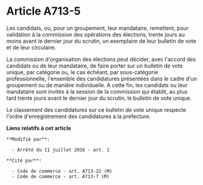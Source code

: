 # Article A713-5

Les candidats, ou, pour un groupement, leur mandataire, remettent, pour validation à la commission des opérations des
élections, trente jours au moins avant le dernier jour du scrutin, un exemplaire de leur bulletin de vote et de leur
circulaire. 

La commission d'organisation des élections peut décider, avec l'accord des candidats ou de leur mandataire, de faire porter
sur un bulletin de vote unique, par catégorie ou, le cas échéant, par sous-catégorie professionnelle, l'ensemble des
candidatures présentées dans le cadre d'un groupement ou de manière individuelle. A cette fin, les candidats ou leur
mandataire sont invités à la session de la commission qui établit, au plus tard trente jours avant le dernier jour du
scrutin, le bulletin de vote unique. 

Le classement des candidatures sur ce bulletin de vote unique respecte l'ordre d'enregistrement des candidatures à la
préfecture.

**Liens relatifs à cet article**

	**Modifié par**:

	  - Arrêté du 11 juillet 2016 - art. 1

	**Cité par**:

	  - Code de commerce - art. A713-22 (M)
	  - Code de commerce - art. A713-7 (M)
